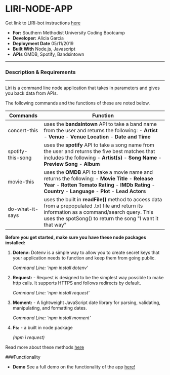 # LIRI-NODE-APP

Get link to LIRI-bot instructions [here](https://docs.google.com/document/d/1rhu3warj2LbRX3HtTd2IvzvEo8DPfa_Td5Vdcqm6uAs/edit?usp=sharing/)

- **For:** Southern Methodist University Coding Bootcamp
- **Developer:** Alicia Garcia
- **Deployment Date** 05/11/2019
- **Built With** Node.js, Javascript
- **APIs** OMDB, Spotify, Bandsintown

---

### Description & Requirements
---
Liri is a command line node application that takes in parameters and gives you back data from APIs.

The following commands and the functions of these are noted below.

Commands | Function
---------|---------
concert-this | uses the **bandsintown** API to take a band name from the user and returns the following: - **Artist** - **Venue** - **Venue Location** - **Date and Time**
spotify-this-song | uses the **spotify** API to take a song name from the user and returns the five best matches that includes the  following - **Artist(s)** - **Song Name** - **Preview Song** - **Album**
movie-this | uses the **OMDB** API to take a movie name and returns the following: - **Movie Title** - **Release Year** - **Rotten Tomato Rating** - **IMDb Rating** - **Country** - **Language** - **Plot** - **Lead Actors**
do-what-it-says | uses the built in **readFile()** method to access data from a prepopulated .txt file and return its information as a command/search query.  This uses the spotSong() to return the song "I want it that way"

**Before you get started, make sure you have these node packages installed:**
1. **Dotenv:** Dotenv is a simple way to allow you to create secret keys that your application needs to function and keep them from going public.

     *Command Line: 'npm install dotenv'*


2. **Request:** - Request is designed to be the simplest way possible to make http calls. It supports HTTPS and follows redirects by default.

     *Command Line: 'npm install request'*

3. **Moment:** - A lightweight JavaScript date library for parsing, validating, manipulating, and formatting dates. 

    *Command Line: 'npm install moment'*

4. **Fs:** - a built in node package 

    *(npm i request)*


Read more about these methods [here](https://www.npmjs.com/)

###Functionality

- **Demo**
See a full demo on the functionality of the app [here!](https://drive.google.com/file/)